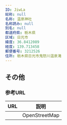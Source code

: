 ```yaml
---
ID: JiwLa
総称: null
名称: 温泉神社
名称読み: null
別名: null
都道府県: 栃木県
区域: 日光市
緯度: 36.8412089
経度: 139.713458
郵便番号: 3212526
住所: 栃木県日光市鬼怒川温泉滝
---
```


## その他

### 参考URL

| URL | 説明          |
| --- | ------------- |
|     | OpenStreetMap |
